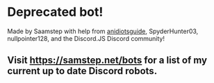 # Deprecated bot! 

Made by Saamstep with help from [anidiotsguide](http://anidiots.guide), SpyderHunter03, nullpointer128, and the Discord.JS Discord community!

## Visit https://samstep.net/bots for a list of my current up to date Discord robots.

